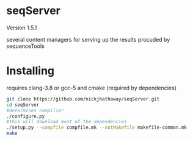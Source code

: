 seqServer
================
Version 1.5.1

several content managers for serving up the results procuded by sequenceTools 

# Installing


requires clang-3.8 or gcc-5 and cmake (required by dependencies)

```bash
git clone https://github.com/nickjhathaway/seqServer.git
cd seqServer 
#determines compilier
./configure.py
#this will download most of the dependencies 
./setup.py --compfile compfile.mk --outMakefile makefile-common.mk
make 
```
